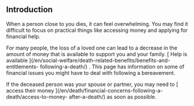 ##  Introduction

When a person close to you dies, it can feel overwhelming. You may find it
difficult to focus on practical things like accessing money and applying for
financial help.

For many people, the loss of a loved one can lead to a decrease in the amount
of money that is available to support you and your family. [ Help is available
](/en/social-welfare/death-related-benefits/benefits-and-entitlements-
following-a-death/) . This page has information on some of financial issues
you might have to deal with following a bereavement.

If the deceased person was your spouse or partner, you may need to [ access
their money ](/en/death/financial-concerns-following-a-death/access-to-money-
after-a-death/) as soon as possible.
